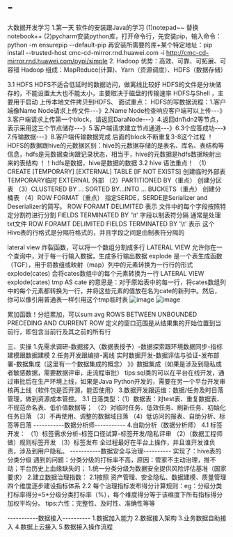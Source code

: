 # -
大数据开发学习
1.第一天 软件的安装跟Java的学习
(1)notepad~~ 替换notebook++
(2)pycharm安装python库，打开命令行，先安装pip，输入命令：python -m ensurepip --default-pip 
再安装所需要的库+某个特定地址：pip install --trusted-host cmc-cd-mirror.rnd.huawei.com -i http://cmc-cd-mirror.rnd.huawei.com/pypi/simple
2.
Hadoop 优势：高效、可靠、可拓展、可容错
Hadoop 组成：MapReduce(计算)、Yarn（资源调度）、HDFS（数据存储）

3.1 HDFS
 HDFS不适合低延时的数据访问，做离线比较好
 HDFS的文件是分块储存的，不能设置太大也不能太小，主要取决于磁盘的传输速率
 HDFS与Shell ，主要用于启动 上传本地文件拷贝到HDFS、
面试重点：
 HDFS的写数据流程：1.客户端像Name Node请求上传文件---》2.Name Node检查响应客户端可以上传---》3.客户端请求上传第一个block，请返回DaraNode---》4.返回dn1\dn2等节点，表示采用这三个节点储存---》5.客户端请求建立节点通道---》6.3个应答成功---》7.传输数据---》8.客户端传输数据完成
 后面的block不断重复3-8这个过程
！HDFS的数据跟hive的元数据区别：hive的元数据存储的是表名、库名、表结构等信息，hdfs是元数据查询跟记录状态，相当于，hive的元数据是hdfs数据映射出来的表结构
！！hdfs是数据，hive是数据的数据
3.2 hive 语法重点！
（1）CREATE [TEMPORARY] [EXTERNAL] TABLE [IF NOT EXISTS]  创建临时外部表 TEMPORARY临时  EXTERNAL 外部
（2）PARTITIONED BY（重点）
创建分区表
（3）CLUSTERED BY ... SORTED BY...INTO ... BUCKETS（重点）
创建分桶表
（4）ROW FORMAT（重点）
指定SERDE，SERDE是Serializer and Deserializer的简写。
ROW FORAMT DELIMITED 表示 文件中的每个字段按照特定分割符进行分割
FIELDS TERMINATED BY '\t' 字段以制表符分隔 通常是处理txt文件
ROW FORAMT DELIMITED FIELDS TERMINATED BY '\t' 表示 这个Hive表的行格式是分隔符格式的，并且字段之间是由制表符分隔的

lateral view 炸裂函数，可以将一个数组分割成多行
LATERAL VIEW 允许你在一个查询中，对于每一行输入数据，生成多行输出数据
explode 是一个表生成函数（TGF），用于将数组或映射（map）列中的元素转换为一行行的形式 
explode(cates) 会将cates数组中的每个元素转换为一行
LATERAL VIEW explode(cates) tmp AS cate 的意思是：对于原始表中的每一行，将cates数组列中的每个元素都转换为一行，并将这些元素的值放在名为cate的新列中。然后，你可以像引用普通表一样引用这个tmp临时表
![image](https://github.com/zhangweifen/-/assets/45863647/89db5650-2be2-4ec4-8ce9-9d4fa00ec94d)
![image](https://github.com/zhangweifen/-/assets/45863647/a7fe0c25-e908-496d-ab27-788e38aef73d)

累加函数！分组累加，可以sum avg
ROWS BETWEEN UNBOUNDED PRECEDING AND CURRENT ROW 定义的窗口范围是从结果集的开始位置到当前行，即包含当前行及其之前的所有行




三、实操
1.先需求调研-数据接入（数据表授予）-数据探索跟环境数据同步-指标建模跟数据建模
2.任务开发跟编排-离线 实时数据开发-数据评估与验证-发布部署-数据集成（这里有一个数据集成的概念）
》》数据集成（如果是涉及到隐私或者敏感数据，需要数据评审，走流程审批）
tips:sql类的可以在平台在线开发，通过审批后在生产环境上线，如果是Java Python开发的，需要在另一个平台开发审核再上线（软件包是否开源，能否使用）
3.数据开发跟运维：数据/任务及时日落管理，做到资源成本管控。
3.1 日落类型：（1）数据表：对test表、重复数据表、不规范命名表、低价值数据等；
（2）对临时任务、低效任务、刷新任务、初始化任务日落
（3）不再使用、调整的数据域日落
（4）低访问的报表、自助分析、标签等日落
-----------数据分析师-----------
4.自助分析（数据分析师）
4.1 标签开发：
（1）标签需求分析-标签口径试算-标签开发/隐私评审
（2）（数据工程师做）规则标签开发
（3）标签发布
全过程最好在平台上操作，并且谁开发谁负责，涉及到用户隐私。
-----------数据安全与治理----------
实现了：hive表的分类分级
遇到的问题：分类分级的打标率不高，原因：管家不主动治理，推不动；平台历史上血缘缺失的；
1.统一分类分级为数据安全提供风险评估基准（国家要求）
2.建立数据治理指数：
2.1按照 资产管理、安全隐私、数据建模、质量管理 四个维度逐步建设指标体系
2.2 每个治理指标发布得分计算规则：eg：分级分类打标率得分=5*分级分类打标率（%），每个维度得分等于该维度下所有指标得分加权平均分。
tips:六性：完整性、及时性、准确性等等

-----------数据接入----------
1.数据加入能力
2.数据接入架构
3.业务数据自助接入
4.数据上云接入
5.数据接入操作流程








 

  
